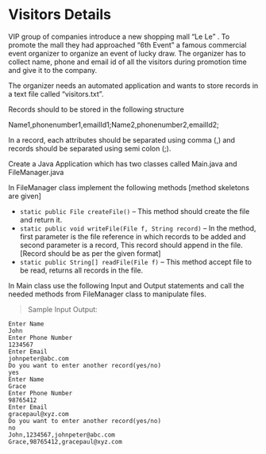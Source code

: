 # Visitors Details

VIP group of companies introduce a new shopping mall “Le Le” . To promote the mall they had approached  “6th Event” a famous commercial event organizer to organize an event of lucky draw. The organizer has to collect name, phone and email id of all the visitors during promotion time and give it to the company.

The organizer needs an automated application and wants to store records in a text file called “visitors.txt”. 

Records should to be stored in the following structure

Name1,phonenumber1,emailId1;Name2,phonenumber2,emailId2;

In a record, each attributes should be separated using comma (,) and records should be separated using semi colon (;). 

Create a Java Application which has two classes called Main.java and FileManager.java

In FileManager class implement the following methods [method skeletons are given]

- `static public File createFile()` – This method should create the file and return it.
- `static public void writeFile(File f, String record)` – In the method, first parameter is the file reference in which records to be added  and second parameter is a record, This record should append in the file. [Record should be as per the given format]
- `static public String[] readFile(File f)` – This method accept file to be read, returns all records in the file.

In Main class use the following Input and Output statements and call the needed methods from FileManager class to manipulate files.

> Sample Input Output: 

    Enter Name
    John
    Enter Phone Number
    1234567
    Enter Email
    johnpeter@abc.com
    Do you want to enter another record(yes/no)
    yes
    Enter Name
    Grace
    Enter Phone Number
    98765412
    Enter Email
    gracepaul@xyz.com
    Do you want to enter another record(yes/no)
    no
    John,1234567,johnpeter@abc.com
    Grace,98765412,gracepaul@xyz.com